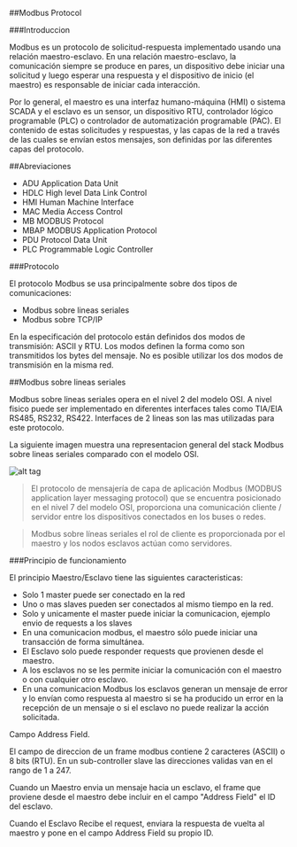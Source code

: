 ##Modbus Protocol

###Introduccion

  Modbus es un protocolo de solicitud-respuesta implementado usando una relación maestro-esclavo. En una relación maestro-esclavo, la comunicación siempre se produce en pares, un dispositivo debe iniciar una solicitud y luego esperar una respuesta y el dispositivo de inicio (el maestro) es responsable de iniciar cada interacción. 
  
  Por lo general, el maestro es una interfaz humano-máquina (HMI) o sistema SCADA y el esclavo es un sensor, un dispositivo RTU, controlador lógico programable (PLC) o controlador de automatización programable (PAC). El contenido de estas solicitudes y respuestas, y las capas de la red a través de las cuales se envían estos mensajes, son definidas por las diferentes capas del protocolo.

##Abreviaciones

- ADU Application Data Unit
- HDLC High level Data Link Control
- HMI Human Machine Interface
- MAC Media Access Control
- MB MODBUS Protocol
- MBAP MODBUS Application Protocol
- PDU Protocol Data Unit
- PLC Programmable Logic Controller

###Protocolo

El protocolo Modbus se usa principalmente sobre dos tipos de comunicaciones:

- Modbus sobre lineas seriales
- Modbus sobre TCP/IP

En la especificación del protocolo están definidos dos modos de transmisión: ASCII y RTU. Los modos definen la forma como son transmitidos los bytes del mensaje. No es posible utilizar los dos modos de transmisión en la misma red.

##Modbus sobre lineas seriales

Modbus sobre lineas seriales opera en el nivel 2 del modelo OSI. A nivel fisico puede ser implementado en diferentes interfaces tales como TIA/EIA RS485, RS232, RS422. Interfaces de 2 lineas son las mas utilizadas para este protocolo.

La siguiente imagen muestra una representacion general del stack Modbus sobre lineas seriales comparado con el modelo OSI.

![alt tag](https://github.com/pumanzor/modbus/blob/master/img/mbus1.png)

> El protocolo de mensajería de capa de aplicación Modbus (MODBUS application layer messaging protocol) que se encuentra posicionado en el nivel 7 del modelo OSI, proporciona una comunicación cliente / servidor entre los dispositivos conectados en los buses o redes. 

> Modbus sobre líneas seriales el rol de cliente es proporcionada por el maestro y los nodos esclavos actúan como servidores.

###Principio de funcionamiento

El principio Maestro/Esclavo tiene las siguientes caracteristicas:

- Solo 1 master puede ser conectado en la red
- Uno o mas slaves pueden ser conectados al mismo tiempo en la red.
- Solo y unicamente el master puede iniciar la comunicacion, ejemplo envio de requests a los slaves
- En una comunicacion modbus, el maestro sólo puede iniciar una transacción de forma simultánea.
- El Esclavo solo puede responder requests que provienen desde el maestro.
- A los esclavos no se les permite iniciar la comunicación con el maestro o con cualquier otro esclavo.
- En una comunicacion Modbus los esclavos generan un mensaje de error y lo envían como respuesta al maestro si se ha producido un error en la recepción de un mensaje o si el esclavo no puede realizar la acción solicitada.




Campo Address Field.

El campo de direccion de un frame modbus contiene 2 caracteres (ASCII) o 8 bits (RTU). En un sub-controller slave
las direcciones validas van en el rango de 1 a 247.

Cuando un Maestro envia un mensaje hacia un esclavo, el frame que proviene desde el maestro debe incluir en el campo "Address Field" el ID del esclavo.

Cuando el Esclavo Recibe el request, enviara la respuesta de vuelta al maestro y pone en el campo Address Field su propio ID.
